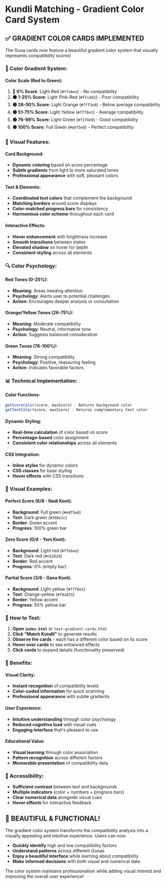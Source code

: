 # Kundli Matching - Gradient Color Card System

## ✅ **GRADIENT COLOR CARDS IMPLEMENTED**

The Guna cards now feature a beautiful gradient color system that visually represents compatibility scores!

### **🎨 Color Gradient System:**

#### **Color Scale (Red to Green):**

1. **🔴 0% Score**: Light Red (`#ffebee`) - No compatibility
2. **🟠 1-25% Score**: Light Pink-Red (`#ffcdd2`) - Poor compatibility
3. **🟡 26-50% Score**: Light Orange (`#fff3e0`) - Below average compatibility
4. **🟡 51-75% Score**: Light Yellow (`#fff8e1`) - Average compatibility
5. **🟢 76-99% Score**: Light Green (`#f1f8e9`) - Good compatibility
6. **🟢 100% Score**: Full Green (`#e8f5e8`) - Perfect compatibility

### **🎯 Visual Features:**

#### **Card Background:**

- **Dynamic coloring** based on score percentage
- **Subtle gradients** from light to more saturated tones
- **Professional appearance** with soft, pleasant colors

#### **Text & Elements:**

- **Coordinated text colors** that complement the background
- **Matching borders** around score displays
- **Color-matched progress bars** for consistency
- **Harmonious color scheme** throughout each card

#### **Interactive Effects:**

- **Hover enhancement** with brightness increase
- **Smooth transitions** between states
- **Elevated shadow** on hover for depth
- **Consistent styling** across all elements

### **🔍 Color Psychology:**

#### **Red Tones (0-25%):**

- **Meaning**: Areas needing attention
- **Psychology**: Alerts user to potential challenges
- **Action**: Encourages deeper analysis or consultation

#### **Orange/Yellow Tones (26-75%):**

- **Meaning**: Moderate compatibility
- **Psychology**: Neutral, informative tone
- **Action**: Suggests balanced consideration

#### **Green Tones (76-100%):**

- **Meaning**: Strong compatibility
- **Psychology**: Positive, reassuring feeling
- **Action**: Indicates favorable factors

### **📊 Technical Implementation:**

#### **Color Functions:**

```javascript
getScoreColor(score, maxScore) - Returns background color
getTextColor(score, maxScore) - Returns complementary text color
```

#### **Dynamic Styling:**

- **Real-time calculation** of color based on score
- **Percentage-based** color assignment
- **Consistent color relationships** across all elements

#### **CSS Integration:**

- **Inline styles** for dynamic colors
- **CSS classes** for base styling
- **Hover effects** with CSS transitions

### **🎨 Visual Examples:**

#### **Perfect Score (8/8 - Nadi Koot):**

- **Background**: Full green (`#e8f5e8`)
- **Text**: Dark green (`#388e3c`)
- **Border**: Green accent
- **Progress**: 100% green bar

#### **Zero Score (0/4 - Yoni Koot):**

- **Background**: Light red (`#ffebee`)
- **Text**: Dark red (`#c62828`)
- **Border**: Red accent
- **Progress**: 0% (empty bar)

#### **Partial Score (3/6 - Gana Koot):**

- **Background**: Light yellow (`#fff8e1`)
- **Text**: Orange-yellow (`#f9a825`)
- **Border**: Yellow accent
- **Progress**: 50% yellow bar

### **🧪 How to Test:**

1. **Open `index.html`** or `test-gradient-cards.html`
2. **Click "Match Kundli"** to generate results
3. **Observe the cards** - each has a different color based on its score
4. **Hover over cards** to see enhanced effects
5. **Click cards** to expand details (functionality preserved)

### **📱 Benefits:**

#### **Visual Clarity:**

- **Instant recognition** of compatibility levels
- **Color-coded information** for quick scanning
- **Professional appearance** with subtle gradients

#### **User Experience:**

- **Intuitive understanding** through color psychology
- **Reduced cognitive load** with visual cues
- **Engaging interface** that's pleasant to use

#### **Educational Value:**

- **Visual learning** through color association
- **Pattern recognition** across different factors
- **Memorable presentation** of compatibility data

### **🎯 Accessibility:**

- **Sufficient contrast** between text and backgrounds
- **Multiple indicators** (color + numbers + progress bars)
- **Clear numerical data** alongside visual cues
- **Hover effects** for interactive feedback

## 🌈 **BEAUTIFUL & FUNCTIONAL!**

The gradient color system transforms the compatibility analysis into a visually appealing and intuitive experience. Users can now:

- **Quickly identify** high and low compatibility factors
- **Understand patterns** across different Gunas
- **Enjoy a beautiful interface** while learning about compatibility
- **Make informed decisions** with both visual and numerical data

The color system maintains professionalism while adding visual interest and improving the overall user experience!
